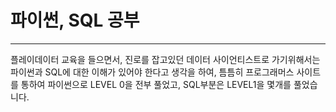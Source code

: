 # 파이썬, SQL 공부
---
플레이데이터 교육을 들으면서, 진로를 잡고있던 데이터 사이언티스트로 가기위해서는 파이썬과 SQL에 대한 이해가 있어야 한다고 생각을 하여, 틈틈히 프로그래머스 사이트를 통하여 파이썬으로 LEVEL 0을 전부 풀었고,
SQL부분은 LEVEL1을 몇개를 풀었습니다.

